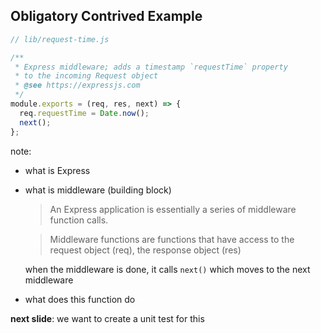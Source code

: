 ## Obligatory Contrived Example

```js
// lib/request-time.js

/**
 * Express middleware; adds a timestamp `requestTime` property 
 * to the incoming Request object
 * @see https://expressjs.com
 */
module.exports = (req, res, next) => {
  req.requestTime = Date.now();
  next();
};
```

note:

- what is Express
- what is middleware (building block)
    
    > An Express application is essentially a series of middleware function calls.
    
    > Middleware functions are functions that have access to the request object (req), the response object (res)
    
    when the middleware is done, it calls `next()` which moves to the next middleware

- what does this function do

**next slide**: we want to create a unit test for this
